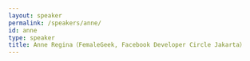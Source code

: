 ```yaml
---
layout: speaker
permalink: /speakers/anne/
id: anne
type: speaker
title: Anne Regina（FemaleGeek, Facebook Developer Circle Jakarta）
---
```


